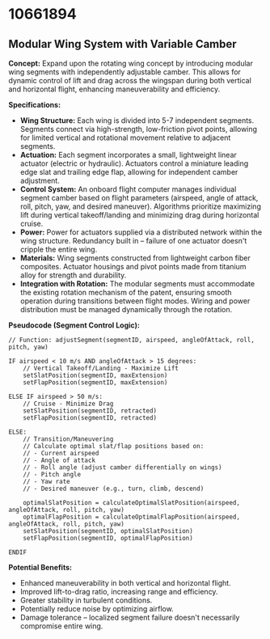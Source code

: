 # 10661894

## Modular Wing System with Variable Camber

**Concept:** Expand upon the rotating wing concept by introducing modular wing segments with independently adjustable camber. This allows for dynamic control of lift and drag across the wingspan during both vertical and horizontal flight, enhancing maneuverability and efficiency.

**Specifications:**

*   **Wing Structure:** Each wing is divided into 5-7 independent segments. Segments connect via high-strength, low-friction pivot points, allowing for limited vertical and rotational movement relative to adjacent segments.
*   **Actuation:** Each segment incorporates a small, lightweight linear actuator (electric or hydraulic). Actuators control a miniature leading edge slat and trailing edge flap, allowing for independent camber adjustment.
*   **Control System:** An onboard flight computer manages individual segment camber based on flight parameters (airspeed, angle of attack, roll, pitch, yaw, and desired maneuver).  Algorithms prioritize maximizing lift during vertical takeoff/landing and minimizing drag during horizontal cruise.
*   **Power:**  Power for actuators supplied via a distributed network within the wing structure. Redundancy built in – failure of one actuator doesn't cripple the entire wing.
*   **Materials:** Wing segments constructed from lightweight carbon fiber composites. Actuator housings and pivot points made from titanium alloy for strength and durability.
*   **Integration with Rotation:** The modular segments must accommodate the existing rotation mechanism of the patent, ensuring smooth operation during transitions between flight modes.  Wiring and power distribution must be managed dynamically through the rotation.

**Pseudocode (Segment Control Logic):**

```
// Function: adjustSegment(segmentID, airspeed, angleOfAttack, roll, pitch, yaw)

IF airspeed < 10 m/s AND angleOfAttack > 15 degrees:
    // Vertical Takeoff/Landing - Maximize Lift
    setSlatPosition(segmentID, maxExtension)
    setFlapPosition(segmentID, maxExtension)

ELSE IF airspeed > 50 m/s:
    // Cruise - Minimize Drag
    setSlatPosition(segmentID, retracted)
    setFlapPosition(segmentID, retracted)

ELSE:
    // Transition/Maneuvering
    // Calculate optimal slat/flap positions based on:
    // - Current airspeed
    // - Angle of attack
    // - Roll angle (adjust camber differentially on wings)
    // - Pitch angle
    // - Yaw rate
    // - Desired maneuver (e.g., turn, climb, descend)

    optimalSlatPosition = calculateOptimalSlatPosition(airspeed, angleOfAttack, roll, pitch, yaw)
    optimalFlapPosition = calculateOptimalFlapPosition(airspeed, angleOfAttack, roll, pitch, yaw)
    setSlatPosition(segmentID, optimalSlatPosition)
    setFlapPosition(segmentID, optimalFlapPosition)

ENDIF
```

**Potential Benefits:**

*   Enhanced maneuverability in both vertical and horizontal flight.
*   Improved lift-to-drag ratio, increasing range and efficiency.
*   Greater stability in turbulent conditions.
*   Potentially reduce noise by optimizing airflow.
*   Damage tolerance – localized segment failure doesn't necessarily compromise entire wing.